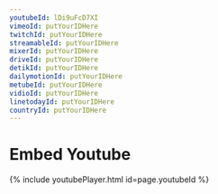 ```yaml
---
youtubeId: lDi9uFcD7XI
vimeoId: putYourIDHere
twitchId: putYourIDHere
streamableId: putYourIDHere
mixerId: putYourIDHere
driveId: putYourIDHere
detikId: putYourIDHere
dailymotionId: putYourIDHere
metubeId: putYourIDHere
vidioId: putYourIDHere
linetodayId: putYourIDHere
countryId: putYourIDHere
---
```


# Embed Youtube

<!---
Include this next line in your .md for Youtube videos, make sure to put your video ID up there!

Example:     youtubeId: lDi9uFcD7XI
-->

{% include youtubePlayer.html id=page.youtubeId %}



